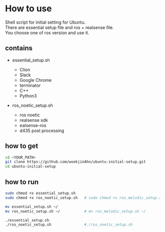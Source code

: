 # How to use

Shell script for initial setting for Ubuntu.  
There are essential setup file and ros + realsense file.  
You choose one of ros version and use it. 


## contains
- essential_setup.sh  
  + Clion    
  + Slack    
  + Google Chrome    
  + terminator    
  + C++    
  + Python3    
  
- ros_noetic_setup.sh  
  + ros noetic    
  + realsense sdk    
  + ealsense-ros    
  + d435 post processing  

## how to get  

```bash
cd <YOUR_PATH>
git clone https://github.com/wookjinAhn/ubuntu-initial-setup.git
cd ubuntu-initial-setup
```


## how to run  

```bash
sudo chmod +x essential_setup.sh
sudo chmod +x ros_noetic_setup.sh   # sudo chmod +x ros_melodic_setup.sh

mv essential_setup.sh ~/
mv ros_noetic_setup.sh ~/           # mv ros_melodic_setup.sh ~/

./essential_setup.sh
./ros_noetic_setup.sh               #./ros_noetic_setup.sh
```
